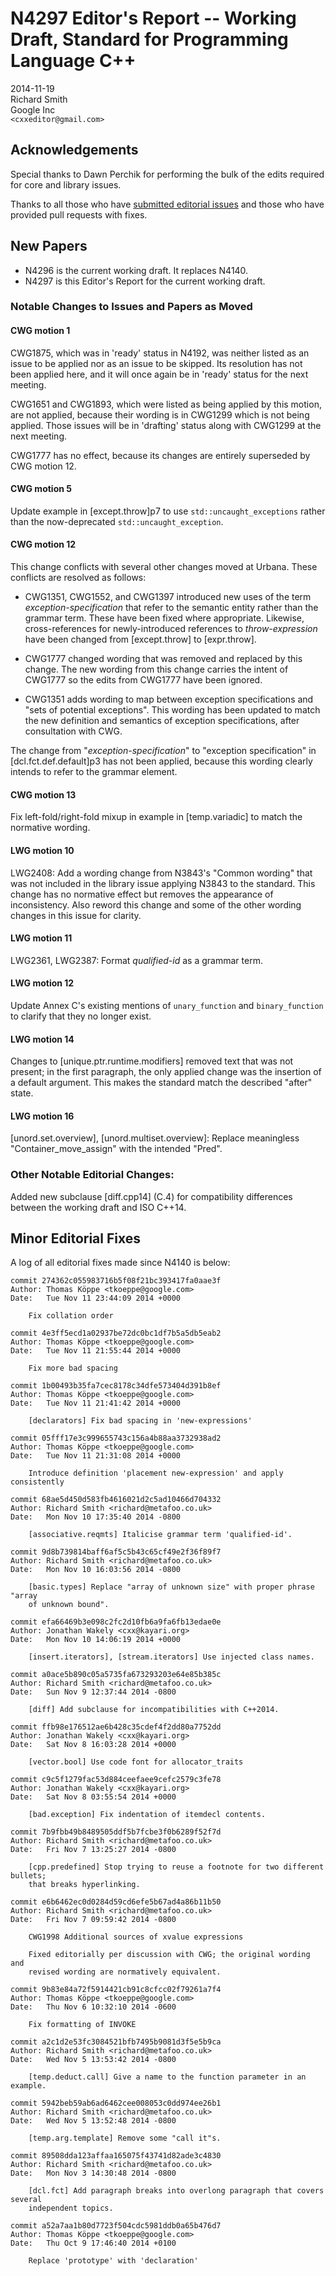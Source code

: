 # N4297 Editor's Report -- Working Draft, Standard for Programming Language C++

2014-11-19  
Richard Smith  
Google Inc  
`<cxxeditor@gmail.com>`

## Acknowledgements

Special thanks to Dawn Perchik for performing the bulk of the edits required for
core and library issues.

Thanks to all those who have [submitted editorial
issues](https://github.com/cplusplus/draft/wiki/How-to-submit-an-editorial-issue)
and those who have provided pull requests with fixes.

## New Papers

 * N4296 is the current working draft. It replaces N4140.
 * N4297 is this Editor's Report for the current working draft.

### Notable Changes to Issues and Papers as Moved

#### CWG motion 1

CWG1875, which was in 'ready' status in N4192, was neither listed as an
issue to be applied nor as an issue to be skipped. Its resolution has
not been applied here, and it will once again be in 'ready' status for
the next meeting.

CWG1651 and CWG1893, which were listed as being applied by this motion,
are not applied, because their wording is in CWG1299 which is not being
applied. Those issues will be in 'drafting' status along with CWG1299
at the next meeting.

CWG1777 has no effect, because its changes are entirely superseded by
CWG motion 12.

#### CWG motion 5

Update example in [except.throw]p7 to use `std::uncaught_exceptions`
rather than the now-deprecated `std::uncaught_exception`.

#### CWG motion 12

This change conflicts with several other changes moved at Urbana. These
conflicts are resolved as follows:

  * CWG1351, CWG1552, and CWG1397 introduced new uses of the term
    *exception-specification* that refer to the semantic entity rather than the
    grammar term. These have been fixed where appropriate. Likewise,
    cross-references for newly-introduced references to *throw-expression* have
    been changed from [except.throw] to [expr.throw].

  * CWG1777 changed wording that was removed and replaced by this change.
    The new wording from this change carries the intent of CWG1777 so the
    edits from CWG1777 have been ignored.

  * CWG1351 adds wording to map between exception specifications and
    "sets of potential exceptions". This wording has been updated to
    match the new definition and semantics of exception specifications,
    after consultation with CWG.

The change from "*exception-specification*" to "exception specification"
in [dcl.fct.def.default]p3 has not been applied, because this wording
clearly intends to refer to the grammar element.

#### CWG motion 13

Fix left-fold/right-fold mixup in example in [temp.variadic] to match the
normative wording.

#### LWG motion 10

LWG2408: Add a wording change from N3843's "Common wording" that was not
included in the library issue applying N3843 to the standard. This change
has no normative effect but removes the appearance of inconsistency. Also
reword this change and some of the other wording changes in this issue
for clarity.

#### LWG motion 11

LWG2361, LWG2387: Format *qualified-id* as a grammar term.

#### LWG motion 12

Update Annex C's existing mentions of `unary_function` and `binary_function`
to clarify that they no longer exist.

#### LWG motion 14

Changes to [unique.ptr.runtime.modifiers] removed text that was not present; in
the first paragraph, the only applied change was the insertion of a default
argument. This makes the standard match the described "after" state.

#### LWG motion 16

[unord.set.overview], [unord.multiset.overview]: Replace meaningless
"Container\_move\_assign" with the intended "Pred".

### Other Notable Editorial Changes:

Added new subclause [diff.cpp14] (C.4) for compatibility differences between
the working draft and ISO C++14.

## Minor Editorial Fixes

A log of all editorial fixes made since N4140 is below:

    commit 274362c055983716b5f08f21bc393417fa0aae3f
    Author: Thomas Köppe <tkoeppe@google.com>
    Date:   Tue Nov 11 23:44:09 2014 +0000
    
        Fix collation order
    
    commit 4e3ff5ecd1a02937be72dc0bc1df7b5a5db5eab2
    Author: Thomas Köppe <tkoeppe@google.com>
    Date:   Tue Nov 11 21:55:44 2014 +0000
    
        Fix more bad spacing
    
    commit 1b00493b35fa7cec8178c34dfe573404d391b8ef
    Author: Thomas Köppe <tkoeppe@google.com>
    Date:   Tue Nov 11 21:41:42 2014 +0000
    
        [declarators] Fix bad spacing in 'new-expressions'
    
    commit 05fff17e3c999655743c156a4b88aa3732938ad2
    Author: Thomas Köppe <tkoeppe@google.com>
    Date:   Tue Nov 11 21:31:08 2014 +0000
    
        Introduce definition 'placement new-expression' and apply consistently
    
    commit 68ae5d450d583fb4616021d2c5ad10466d704332
    Author: Richard Smith <richard@metafoo.co.uk>
    Date:   Mon Nov 10 17:35:40 2014 -0800
    
        [associative.reqmts] Italicise grammar term 'qualified-id'.
    
    commit 9d8b739814baff6af5c5b43c65cf49e2f36f89f7
    Author: Richard Smith <richard@metafoo.co.uk>
    Date:   Mon Nov 10 16:03:56 2014 -0800
    
        [basic.types] Replace "array of unknown size" with proper phrase "array
        of unknown bound".
    
    commit efa66469b3e098c2fc2d10fb6a9fa6fb13edae0e
    Author: Jonathan Wakely <cxx@kayari.org>
    Date:   Mon Nov 10 14:06:19 2014 +0000
    
        [insert.iterators], [stream.iterators] Use injected class names.
    
    commit a0ace5b890c05a5735fa673293203e64e85b385c
    Author: Richard Smith <richard@metafoo.co.uk>
    Date:   Sun Nov 9 12:37:44 2014 -0800
    
        [diff] Add subclause for incompatibilities with C++2014.
    
    commit ffb98e176512ae6b428c35cdef4f2dd80a7752dd
    Author: Jonathan Wakely <cxx@kayari.org>
    Date:   Sat Nov 8 16:03:28 2014 +0000
    
        [vector.bool] Use code font for allocator_traits
    
    commit c9c5f1279fac53d884ceefaee9cefc2579c3fe78
    Author: Jonathan Wakely <cxx@kayari.org>
    Date:   Sat Nov 8 03:55:54 2014 +0000
    
        [bad.exception] Fix indentation of itemdecl contents.
    
    commit 7b9fbb49b8489505ddf5b7fcbe3f0b6289f52f7d
    Author: Richard Smith <richard@metafoo.co.uk>
    Date:   Fri Nov 7 13:25:27 2014 -0800
    
        [cpp.predefined] Stop trying to reuse a footnote for two different bullets;
        that breaks hyperlinking.
    
    commit e6b6462ec0d0284d59cd6efe5b67ad4a86b11b50
    Author: Richard Smith <richard@metafoo.co.uk>
    Date:   Fri Nov 7 09:59:42 2014 -0800
    
        CWG1998 Additional sources of xvalue expressions
        
        Fixed editorially per discussion with CWG; the original wording and
        revised wording are normatively equivalent.
    
    commit 9b83e84a72f5914421cb91c8cfcc02f79261a7f4
    Author: Thomas Köppe <tkoeppe@google.com>
    Date:   Thu Nov 6 10:32:10 2014 -0600
    
        Fix formatting of INVOKE
    
    commit a2c1d2e53fc3084521bfb7495b9081d3f5e5b9ca
    Author: Richard Smith <richard@metafoo.co.uk>
    Date:   Wed Nov 5 13:53:42 2014 -0800
    
        [temp.deduct.call] Give a name to the function parameter in an example.
    
    commit 5942beb59ab6ad6462cee008053c0dd974ee26b1
    Author: Richard Smith <richard@metafoo.co.uk>
    Date:   Wed Nov 5 13:52:48 2014 -0800
    
        [temp.arg.template] Remove some "call it"s.
    
    commit 89508dda123affaa165075f43741d82ade3c4830
    Author: Richard Smith <richard@metafoo.co.uk>
    Date:   Mon Nov 3 14:30:48 2014 -0800
    
        [dcl.fct] Add paragraph breaks into overlong paragraph that covers several
        independent topics.
    
    commit a52a7aa1b80d7723f504cdc5981ddb0a65b476d7
    Author: Thomas Köppe <tkoeppe@google.com>
    Date:   Thu Oct 9 17:46:40 2014 +0100
    
        Replace 'prototype' with 'declaration'
